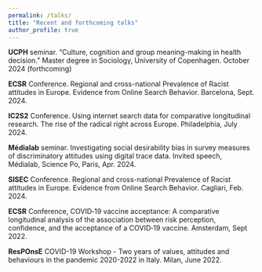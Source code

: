 ```yaml
---
permalink: /talks/
title: "Recent and forthcoming talks"
author_profile: true
---
```


**UCPH** seminar. “Culture, cognition and group meaning-making in health decision.” Master degree in Sociology, University of Copenhagen. October 2024 (forthcoming)

**ECSR** Conference. Regional and cross-national Prevalence of Racist attitudes in Europe. Evidence from Online Search Behavior. Barcelona, Sept. 2024.

**IC2S2** Conference. Using internet search data for comparative longitudinal research. The rise of the radical right across Europe.  Philadelphia, July 2024.

**Médialab** seminar. Investigating social desirability bias in survey measures of discriminatory attitudes using digital trace data.  Invited speech, Médialab, Science Po, Paris, Apr. 2024.

**SISEC** Conference. Regional and cross-national Prevalence of Racist attitudes in Europe. Evidence from Online Search Behavior. Cagliari, Feb. 2024.

**ECSR** Conference, COVID‐19 vaccine acceptance: A comparative longitudinal analysis of the association between risk perception, confidence, and the acceptance of a COVID‐19 vaccine. Amsterdam, Sept 2022.

**ResPOnsE** COVID-19 Workshop - Two years of values, attitudes and behaviours in the pandemic 2020-2022 in Italy. Milan, June 2022.
